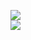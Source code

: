 [![](https://img.shields.io/badge/Made%20With-Github%20Spray-lightgrey.svg?style=for-the-badge&logo=github)](https://github.com/Annihil/github-spray#15617)  
[![](https://i.imgur.com/2DrTn0Z.gif)](https://github.com/Annihil/github-spray)